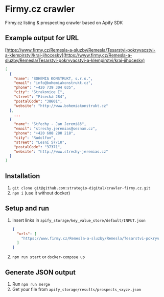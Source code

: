 # Firmy.cz crawler
Firmy.cz listing & prospecting crawler based on Apify SDK

## Example output for URL
[https://www.firmy.cz/Remesla-a-sluzby/Remesla/Tesarstvi-pokryvacstvi-a-klempirstvi/kraj-jihocesky](https://www.firmy.cz/Remesla-a-sluzby/Remesla/Tesarstvi-pokryvacstvi-a-klempirstvi/kraj-jihocesky)

``` json
[
  {
    "name": "BOHEMIA KONSTRUKT, s.r.o.",
    "email": "info@bohemiakonstrukt.cz",
    "phone": "+420 739 304 035",
    "city": "Strakonice I",
    "street": "Písecká 284",
    "postalCode": "38601",
    "website": "http://www.bohemiakonstrukt.cz"
  },
    ...
  {
    "name": "Střechy - Jan Jeremiáš",
    "email": "strechy.jeremias@seznam.cz",
    "phone": "+420 608 280 218",
    "city": "Rudolfov",
    "street": "Lesní 57/10",
    "postalCode": "37371",
    "website": "http://www.strechy-jeremias.cz"
  }
]
```

## Installation
1. `git clone git@github.com:strategio-digital/crawler-firmy.cz.git`
1. `npm i` (use it without docker)

## Setup and run
1. Insert links in `apify_storage/key_value_store/default/INPUT.json`
    ``` json
    {
      "urls": [
        "https://www.firmy.cz/Remesla-a-sluzby/Remesla/Tesarstvi-pokryvacstvi-a-klempirstvi/kraj-jihocesky"
      ]
    }
    ```
1. `npm run start` or `docker-compose up`

## Generate JSON output 
1. Run `npm run merge`
1. Get your file from `apify_storage/results/prospects_<xyz>.json`